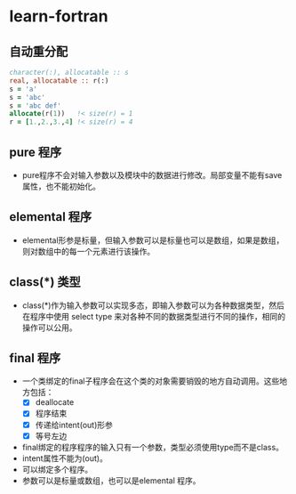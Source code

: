 # learn-fortran
## 自动重分配
```fortran
character(:), allocatable :: s
real, allocatable :: r(:)
s = 'a'
s = 'abc'
s = 'abc def'
allocate(r(1))   !< size(r) = 1
r = [1.,2.,3.,4] !< size(r) = 4
```
## pure 程序
- pure程序不会对输入参数以及模块中的数据进行修改。局部变量不能有save属性，也不能初始化。

## elemental 程序
- elemental形参是标量，但输入参数可以是标量也可以是数组，如果是数组，则对数组中的每一个元素进行该操作。

## class(\*) 类型
- class(\*)作为输入参数可以实现多态，即输入参数可以为各种数据类型，然后在程序中使用 select type 来对各种不同的数据类型进行不同的操作，相同的操作可以公用。


## final 程序
- 一个类绑定的final子程序会在这个类的对象需要销毁的地方自动调用。这些地方包括：
  - [x] deallocate
  - [x] 程序结束
  - [x] 传递给intent(out)形参
  - [x] 等号左边

- final绑定的程序程序的输入只有一个参数，类型必须使用type而不是class。
- intent属性不能为(out)。
- 可以绑定多个程序。
- 参数可以是标量或数组，也可以是elemental 程序。
